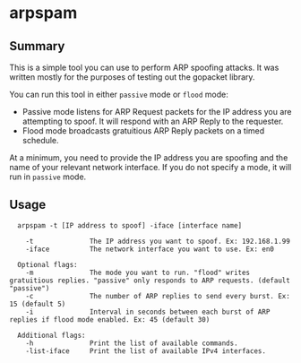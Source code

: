 #  arpspam

## Summary
This is a simple tool you can use to perform ARP spoofing attacks. It was written mostly for the purposes of testing out the gopacket library.

You can run this tool in either `passive` mode or `flood` mode:
* Passive mode listens for ARP Request packets for the IP address you are attempting to spoof. It will respond with an ARP Reply to the requester.
* Flood mode broadcasts gratuitious ARP Reply packets on a timed schedule.

At a minimum, you need to provide the IP address you are spoofing and the name of your relevant network interface. If you do not specify a mode, it will run in `passive` mode.

## Usage
```
  arpspam -t [IP address to spoof] -iface [interface name]
  
	-t              The IP address you want to spoof. Ex: 192.168.1.99
	-iface          The network interface you want to use. Ex: en0

  Optional flags:
	-m              The mode you want to run. "flood" writes gratuitious replies. "passive" only responds to ARP requests. (default "passive")
	-c              The number of ARP replies to send every burst. Ex: 15 (default 5)
	-i              Interval in seconds between each burst of ARP replies if flood mode enabled. Ex: 45 (default 30)

  Additional flags:
	-h              Print the list of available commands.
	-list-iface     Print the list of available IPv4 interfaces.

```

